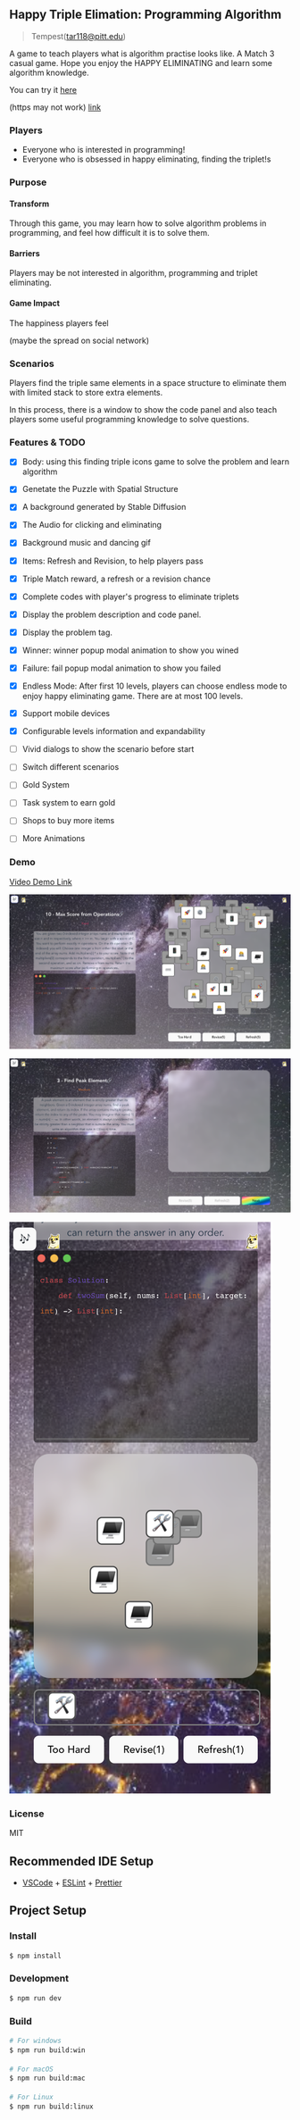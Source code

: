 ## Happy Triple Elimation: Programming Algorithm
> Tempest(tar118@pitt.edu)

A game to teach players what is algorithm practise looks like.
A Match 3 casual game.
Hope you enjoy the HAPPY ELIMINATING and learn some algorithm knowledge.

You can try it [here](http://triple.epicanecdotes.games/)

(https may not work) [link](https://triple.epicanecdotes.games/)


### Players

-   Everyone who is interested in programming!
-   Everyone who is obsessed in happy eliminating, finding the triplet!s

### Purpose

#### Transform

Through this game, you may learn how to solve algorithm problems in programming, and feel how difficult it is to solve them.

#### Barriers

Players may be not interested in algorithm, programming and triplet eliminating.

#### Game Impact

The happiness players feel

(maybe the spread on social network) 


### Scenarios

Players find the triple same elements in a space structure to eliminate them with limited stack to store extra elements.

In this process, there is a window to show the code panel and also teach players some useful programming knowledge to solve questions.

### Features & TODO
- [x] Body: using this finding triple icons game to solve the problem and learn algorithm
- [x] Genetate the Puzzle with Spatial Structure
- [x] A background generated by Stable Diffusion
- [x] The Audio for clicking and eliminating
- [x] Background music and dancing gif
- [x] Items: Refresh and Revision, to help players pass
- [x] Triple Match reward, a refresh or a revision chance
- [x] Complete codes with player's progress to eliminate triplets
- [x] Display the problem description and code panel.
- [x] Display the problem tag. 
- [x] Winner: winner popup modal animation to show you wined
- [x] Failure: fail popup modal animation to show you failed
- [x] Endless Mode: After first 10 levels, players can choose endless mode to enjoy happy eliminating game. There are at most 100 levels.
- [x] Support mobile devices
- [x] Configurable levels information and expandability 
- [ ] Vivid dialogs to show the scenario before start
- [ ] Switch different scenarios
- [ ] Gold System
- [ ] Task system to earn gold
- [ ] Shops to buy more items
- [ ] More Animations


### Demo

[Video Demo Link](https://drive.google.com/file/d/1MHUcxK6A5LOsq9obJqb8Fv3CSnoNsoR6/view?usp=sharing)

![demo1](./public/demo1.png)

![demo2](./public/demo2.png)

![demo3](./public/demo3.png)



### License

MIT


## Recommended IDE Setup

- [VSCode](https://code.visualstudio.com/) + [ESLint](https://marketplace.visualstudio.com/items?itemName=dbaeumer.vscode-eslint) + [Prettier](https://marketplace.visualstudio.com/items?itemName=esbenp.prettier-vscode)

## Project Setup

### Install

```bash
$ npm install
```

### Development

```bash
$ npm run dev
```

### Build

```bash
# For windows
$ npm run build:win

# For macOS
$ npm run build:mac

# For Linux
$ npm run build:linux
```
